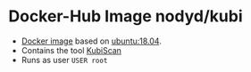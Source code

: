 # Docker-Hub Image nodyd/kubi

- [Docker image](https://hub.docker.com/r/noedyd/kubi) based on [ubuntu:18.04](https://hub.docker.com/_/ubuntu). 
- Contains the tool [KubiScan](https://github.com/cyberark/KubiScan)
- Runs as user `USER root`
